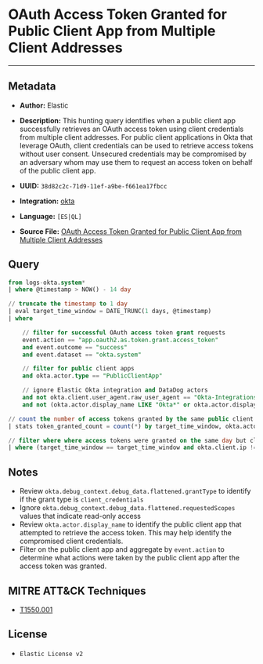 # OAuth Access Token Granted for Public Client App from Multiple Client Addresses

---

## Metadata

- **Author:** Elastic
- **Description:** This hunting query identifies when a public client app successfully retrieves an OAuth access token using client credentials from multiple client addresses. For public client applications in Okta that leverage OAuth, client credentials can be used to retrieve access tokens without user consent. Unsecured credentials may be compromised by an adversary whom may use them to request an access token on behalf of the public client app.

- **UUID:** `38d82c2c-71d9-11ef-a9be-f661ea17fbcc`
- **Integration:** [okta](https://docs.elastic.co/integrations/okta)
- **Language:** `[ES|QL]`
- **Source File:** [OAuth Access Token Granted for Public Client App from Multiple Client Addresses](../queries/defense_evasion_multiple_client_sources_reported_for_oauth_access_tokens_granted.toml)

## Query

```sql
from logs-okta.system*
| where @timestamp > NOW() - 14 day

// truncate the timestamp to 1 day
| eval target_time_window = DATE_TRUNC(1 days, @timestamp)
| where

    // filter for successful OAuth access token grant requests
    event.action == "app.oauth2.as.token.grant.access_token"
    and event.outcome == "success"
    and event.dataset == "okta.system"

    // filter for public client apps
    and okta.actor.type == "PublicClientApp"

    // ignore Elastic Okta integration and DataDog actors
    and not okta.client.user_agent.raw_user_agent == "Okta-Integrations"
    and not (okta.actor.display_name LIKE "Okta*" or okta.actor.display_name LIKE "Datadog*")

// count the number of access tokens granted by the same public client app in a day
| stats token_granted_count = count(*) by target_time_window, okta.actor.display_name, okta.client.ip

// filter where where access tokens were granted on the same day but client addresses are different
| where (target_time_window == target_time_window and okta.client.ip != okta.client.ip)
```

## Notes

- Review `okta.debug_context.debug_data.flattened.grantType` to identify if the grant type is `client_credentials`
- Ignore `okta.debug_context.debug_data.flattened.requestedScopes` values that indicate read-only access
- Review `okta.actor.display_name` to identify the public client app that attempted to retrieve the access token. This may help identify the compromised client credentials.
- Filter on the public client app and aggregate by `event.action` to determine what actions were taken by the public client app after the access token was granted.

## MITRE ATT&CK Techniques

- [T1550.001](https://attack.mitre.org/techniques/T1550/001)

## License

- `Elastic License v2`
